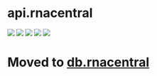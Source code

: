 # api.rnacentral

[![](https://travis-ci.org/ohnosequences/api.rnacentral.svg?branch=master)](https://travis-ci.org/ohnosequences/api.rnacentral)
[![](https://img.shields.io/codacy/???.svg)](https://www.codacy.com/app/era7/api.rnacentral)
[![](http://img.shields.io/github/release/ohnosequences/api.rnacentral/all.svg)](https://github.com/ohnosequences/api.rnacentral/releases/latest)
[![](https://img.shields.io/badge/license-AGPLv3-blue.svg)](https://tldrlegal.com/license/gnu-affero-general-public-license-v3-%28agpl-3.0%29)
[![](https://img.shields.io/badge/contact-gitter_chat-dd1054.svg)](https://gitter.im/ohnosequences/api.rnacentral)

# Moved to [db.rnacentral](https://github.com/ohnosequences/db.rnacentral)

